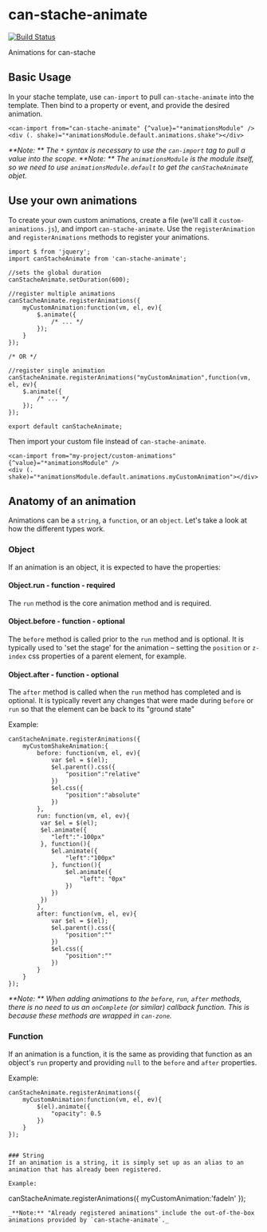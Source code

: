# can-stache-animate

[![Build Status](https://travis-ci.org/canjs/can-stache-animate.png?branch=master)](https://travis-ci.org/canjs/can-stache-animate)

Animations for can-stache

## Basic Usage

In your stache template, use `can-import` to pull `can-stache-animate` into the template.
Then bind to a property or event, and provide the desired animation.
```
<can-import from="can-stache-animate" {^value}="*animationsModule" />
<div (. shake)="*animationsModule.default.animations.shake"></div>
```
_**Note: ** The `*` syntax is necessary to use the `can-import` tag to pull a value into the scope._
_**Note: ** The `animationsModule` is the module itself, so we need to use `animationsModule.default` to get the `canStacheAnimate` objet._

## Use your own animations

To create your own custom animations, create a file (we'll call it `custom-animations.js`),
and import `can-stache-animate`.  Use the `registerAnimation` and `registerAnimations` methods to register your animations.

```
import $ from 'jquery';
import canStacheAnimate from 'can-stache-animate';

//sets the global duration
canStacheAnimate.setDuration(600);

//register multiple animations
canStacheAnimate.registerAnimations({
	myCustomAnimation:function(vm, el, ev){
		$.animate({
			/* ... */	
		});
	}
});

/* OR */

//register single animation
canStacheAnimate.registerAnimations("myCustomAnimation",function(vm, el, ev){
	$.animate({
		/* ... */	
	});
});

export default canStacheAnimate;

```

Then import your custom file instead of `can-stache-animate`.
```
<can-import from="my-project/custom-animations" {^value}="*animationsModule" />
<div (. shake)="*animationsModule.default.animations.myCustomAnimation"></div>
```


## Anatomy of an animation

Animations can be a `string`, a `function`, or an `object`.  Let's take a look at how the different types work.

### Object
If an animation is an object, it is expected to have the properties:

#### Object.run - function - required
The `run` method is the core animation method and is required.

#### Object.before - function - optional
The `before` method is called prior to the `run` method and is optional.  It is typically used to 'set the stage' for the animation – setting the `position` or `z-index` css properties of a parent element, for example.

#### Object.after - function - optional
The `after` method is called when the `run` method has completed and is optional.  It is typically revert any changes that were made during `before` or `run` so that the element can be back to its "ground state"

Example:
```
canStacheAnimate.registerAnimations({
	myCustomShakeAnimation:{
		before: function(vm, el, ev){
			var $el = $(el);
			$el.parent().css({
				"position":"relative"
			})
			$el.css({
				"position":"absolute"
			})
		},
		run: function(vm, el, ev){
		 var $el = $(el);
		 $el.animate({
		 	"left":"-100px"
		 }, function(){
		 	$el.animate({
		 		"left":"100px"
		 	}, function(){
		 		$el.animate({
		 			"left": "0px"
		 		})
		 	})
		 })
		},
		after: function(vm, el, ev){
			var $el = $(el);
			$el.parent().css({
				"position":""
			})
			$el.css({
				"position":""
			})
		}
	}
});
```

_**Note: ** When adding animations to the `before`, `run`, `after` methods, there is no need to us an `onComplete` (or similar) callback function.  This is because these methods are wrapped in `can-zone`._

### Function
If an animation is a function, it is the same as providing that function as an object's `run` property and providing `null` to the `before` and `after` properties.

Example:
```
canStacheAnimate.registerAnimations({
	myCustomAnimation:function(vm, el, ev){
		$(el).animate({
			"opacity": 0.5
		})
	}
});


### String
If an animation is a string, it is simply set up as an alias to an animation that has already been registered.  

Example:
```
canStacheAnimate.registerAnimations({
	myCustomAnimation:'fadeIn'
});
```
_**Note:** "Already registered animations" include the out-of-the-box animations provided by `can-stache-animate`._
